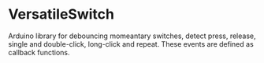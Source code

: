 # VersatileSwitch
Arduino library for debouncing momeantary switches, detect press, release, single and double-click, long-click and repeat. These events are defined as callback functions.
